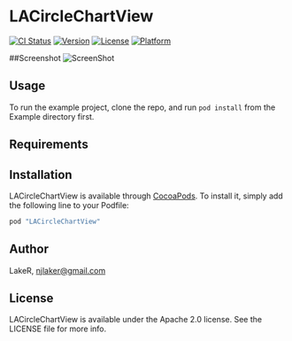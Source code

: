 # LACircleChartView

[![CI Status](http://img.shields.io/travis/LakeR/LACircleChartView.svg?style=flat)](https://travis-ci.org/huhk345/LACircleChartView)
[![Version](https://img.shields.io/cocoapods/v/LACircleChartView.svg?style=flat)](http://cocoapods.org/pods/LACircleChartView)
[![License](https://img.shields.io/cocoapods/l/LACircleChartView.svg?style=flat)](http://cocoapods.org/pods/LACircleChartView)
[![Platform](https://img.shields.io/cocoapods/p/LACircleChartView.svg?style=flat)](http://cocoapods.org/pods/LACircleChartView)

##Screenshot
![ScreenShot](https://raw.github.com/huhk345/LACircleChartView/master/ScreenShot/screenshot.jpg)


## Usage

To run the example project, clone the repo, and run `pod install` from the Example directory first.

## Requirements

## Installation

LACircleChartView is available through [CocoaPods](http://cocoapods.org). To install
it, simply add the following line to your Podfile:

```ruby
pod "LACircleChartView"
```

## Author

LakeR, njlaker@gmail.com

## License

LACircleChartView is available under the Apache 2.0 license. See the LICENSE file for more info.
